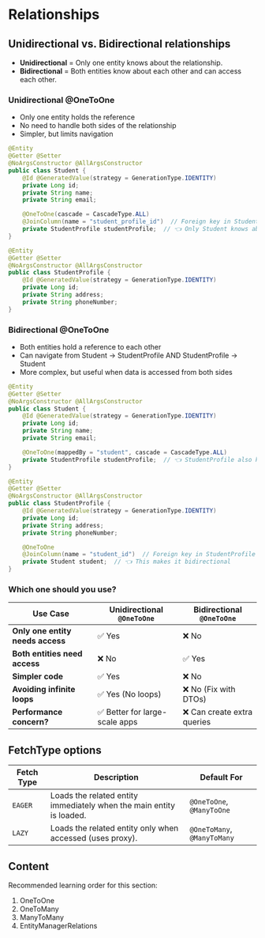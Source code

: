 # Relationships

## Unidirectional vs. Bidirectional relationships

- **Unidirectional** = Only one entity knows about the relationship.
- **Bidirectional** = Both entities know about each other and can access each other.

### Unidirectional @OneToOne

- Only one entity holds the reference
- No need to handle both sides of the relationship
- Simpler, but limits navigation

```java
@Entity
@Getter @Setter
@NoArgsConstructor @AllArgsConstructor
public class Student {
    @Id @GeneratedValue(strategy = GenerationType.IDENTITY)
    private Long id;
    private String name;
    private String email;

    @OneToOne(cascade = CascadeType.ALL)
    @JoinColumn(name = "student_profile_id")  // Foreign key in Student table
    private StudentProfile studentProfile;  // 👈 Only Student knows about StudentProfile
}

@Entity
@Getter @Setter
@NoArgsConstructor @AllArgsConstructor
public class StudentProfile {
    @Id @GeneratedValue(strategy = GenerationType.IDENTITY)
    private Long id;
    private String address;
    private String phoneNumber;
}
```

### Bidirectional @OneToOne

- Both entities hold a reference to each other
- Can navigate from Student → StudentProfile AND StudentProfile → Student
- More complex, but useful when data is accessed from both sides

```java
@Entity
@Getter @Setter
@NoArgsConstructor @AllArgsConstructor
public class Student {
    @Id @GeneratedValue(strategy = GenerationType.IDENTITY)
    private Long id;
    private String name;
    private String email;

    @OneToOne(mappedBy = "student", cascade = CascadeType.ALL)
    private StudentProfile studentProfile;  // 👈 StudentProfile also knows Student
}

@Entity
@Getter @Setter
@NoArgsConstructor @AllArgsConstructor
public class StudentProfile {
    @Id @GeneratedValue(strategy = GenerationType.IDENTITY)
    private Long id;
    private String address;
    private String phoneNumber;

    @OneToOne
    @JoinColumn(name = "student_id")  // Foreign key in StudentProfile table
    private Student student;  // 👈 This makes it bidirectional
}
```

### Which one should you use?

| **Use Case**                     | **Unidirectional `@OneToOne`** | **Bidirectional `@OneToOne`** |
| -------------------------------- | ------------------------------ | ----------------------------- |
| **Only one entity needs access** | ✅ Yes                         | ❌ No                         |
| **Both entities need access**    | ❌ No                          | ✅ Yes                        |
| **Simpler code**                 | ✅ Yes                         | ❌ No                         |
| **Avoiding infinite loops**      | ✅ Yes (No loops)              | ❌ No (Fix with DTOs)         |
| **Performance concern?**         | ✅ Better for large-scale apps | ❌ Can create extra queries   |

## FetchType options

| **Fetch Type** | **Description**                                                      | **Default For**             |
| -------------- | -------------------------------------------------------------------- | --------------------------- |
| `EAGER`        | Loads the related entity immediately when the main entity is loaded. | `@OneToOne`, `@ManyToOne`   |
| `LAZY`         | Loads the related entity only when accessed (uses proxy).            | `@OneToMany`, `@ManyToMany` |

## Content

Recommended learning order for this section:

1. OneToOne
2. OneToMany
3. ManyToMany
4. EntityManagerRelations
